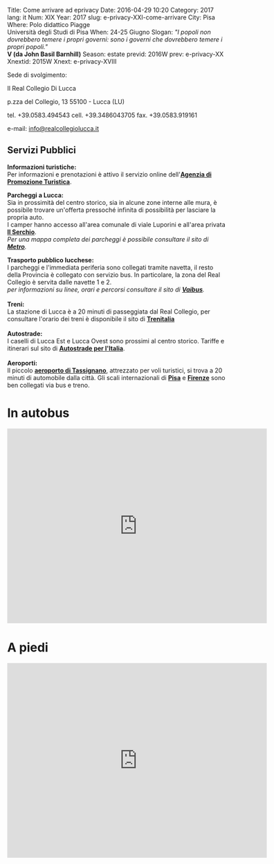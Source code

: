 Title: Come arrivare ad eprivacy
Date: 2016-04-29 10:20
Category: 2017
lang: it
Num: XIX
Year: 2017
slug: e-privacy-XXI-come-arrivare
City: Pisa
Where: Polo didattico Piagge<br/>Università degli Studi di Pisa
When: 24-25 Giugno
Slogan: <i>"I popoli non dovrebbero temere i propri governi: sono i governi che dovrebbero temere i propri popoli."</i><br/><b>V (da John Basil Barnhill)</b>
Season: estate
previd: 2016W
prev: e-privacy-XX
Xnextid: 2015W
Xnext: e-privacy-XVIII


Sede di svolgimento:

Il Real Collegio Di Lucca

p.zza del Collegio, 13
55100 - Lucca (LU)

tel. +39.0583.494543
cell. +39.3486043705
fax. +39.0583.919161

e-mail: info@realcollegiolucca.it

<h2>Servizi Pubblici</h2>

<p><strong>Informazioni turistiche:<br /></strong>Per informazioni e prenotazioni &egrave; attivo il servizio online dell'<strong><a href="http://www.luccatourist.it/" target="_blank" title="APT Lucca">Agenzia di Promozione Turistica</a></strong>.</p>

<p><strong>Parcheggi a Lucca:</strong><br />Sia in prossimit&agrave; del centro storico, sia in alcune zone interne alle mura, &egrave; possibile trovare un'offerta pressoch&eacute; infinita di possibilit&agrave; per lasciare la propria auto.<br />I camper hanno accesso all'area comunale di viale Luporini e all'area privata <strong><a href="http://www.camperilserchio.it" target="_blank" title="Area Camper Il Serchio">Il Serchio</a></strong>.<br /><em>Per una mappa completa dei parcheggi &egrave; possibile consultare il sito di <strong><a href="http://www.metrosrl.it/" target="_blank" title="Parcheggi a Lucca - ">Metro</a></strong>.</em></p>

<p><strong>Trasporto pubblico lucchese:</strong><br />I parcheggi e l'immediata periferia sono collegati tramite navetta, il resto della Provincia &egrave; collegato con servizio bus. In particolare, la zona del Real Collegio &egrave; servita dalle navette 1 e 2.<br /><em>per informazioni su linee, orari e percorsi consultare il sito di <strong><a href="http://www.vaibus.it/" target="_blank" title="Trasporto pubblico lucchese">Vaibus</a></strong>.</em><br /><br /><strong>Treni:</strong><br />La stazione di Lucca &egrave; a 20 minuti di passeggiata dal Real Collegio, per consultare l'orario dei treni &egrave; disponibile il sito di <strong><a href="http://www.trenitalia.com/" target="_blank" title="Ferrovie dello Stato">Trenitalia</a></strong><br /><br /><strong>Autostrade:</strong><br />I caselli di Lucca Est e Lucca Ovest sono prossimi al centro storico. Tariffe e itinerari sul sito di <strong><a href="http://www.autostrade.it/" target="_blank" title="Autostrade per l'Italia">Autostrade per l'Italia</a></strong>.<br /><br /><strong>Aeroporti:</strong><br />Il piccolo <strong><a href="http://www.aeroportoluccatassignano.it/" target="_blank" title="Aeroporto di Lucca-Tassignano">aeroporto di Tassignano</a></strong>, attrezzato per voli turistici, si trova a 20 minuti di automobile dalla citt&agrave;. Gli scali internazionali di <strong><a href="http://www.pisa-airport.com/" target="_blank" title="Aeroporto Galilei di Pisa">Pisa</a></strong> e <strong><a href="http://www.aeroporto.firenze.it/IT/index.php" target="_blank" title="Aeroporto di Firenze">Firenze</a></strong> sono ben collegati via bus e treno.</p>



# In autobus

<iframe src="https://www.google.com/maps/embed?pb=!1m26!1m12!1m3!1d10146.679156239647!2d10.496938182041198!3d43.84255654216743!2m3!1f0!2f0!3f0!3m2!1i1024!2i768!4f13.1!4m11!3e3!4m5!1s0x12d5847526c1d879%3A0x89fe55018409175e!2sStazione+di+Lucca%2C+Viale+Camillo+Benso+Cavour%2C+Lucca%2C+LU%2C+Italia!3m2!1d43.8374125!2d10.5061477!4m3!3m2!1d43.846565!2d10.503905!5e1!3m2!1sit!2sus!4v1495386742773" width="600" height="450" frameborder="0" style="border:0" allowfullscreen></iframe>

# A piedi

<iframe src="https://www.google.com/maps/embed?pb=!1m26!1m12!1m3!1d5073.39125093735!2d10.499577825452299!3d43.84194890468592!2m3!1f0!2f0!3f0!3m2!1i1024!2i768!4f13.1!4m11!3e2!4m5!1s0x12d5847526c1d879%3A0x89fe55018409175e!2sStazione+di+Lucca%2C+Viale+Camillo+Benso+Cavour%2C+Lucca%2C+LU%2C+Italia!3m2!1d43.8374125!2d10.5061477!4m3!3m2!1d43.846565!2d10.503905!5e1!3m2!1sit!2sus!4v1495386682733" width="600" height="450" frameborder="0" style="border:0" allowfullscreen></iframe>



